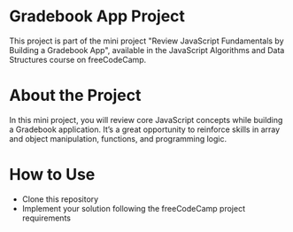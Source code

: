 # Gradebook App Project

This project is part of the mini project "Review JavaScript Fundamentals by Building a Gradebook App", available in the JavaScript Algorithms and Data Structures course on freeCodeCamp.

# About the Project

In this mini project, you will review core JavaScript concepts while building a Gradebook application. It’s a great opportunity to reinforce skills in array and object manipulation, functions, and programming logic.

# How to Use
* Clone this repository
* Implement your solution following the freeCodeCamp project requirements
